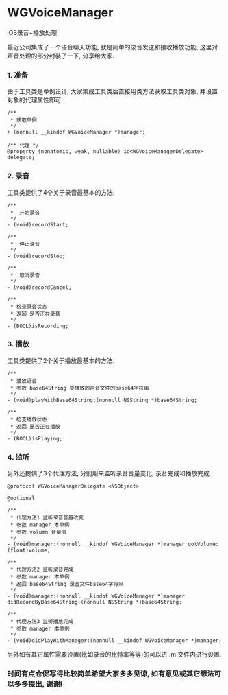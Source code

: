 # WGVoiceManager
iOS录音+播放处理


最近公司集成了一个语音聊天功能, 就是简单的录音发送和接收播放功能, 这里对声音处理的部分封装了一下, 分享给大家.

### 1. 准备
由于工具类是单例设计, 大家集成工具类后直接用类方法获取工具类对象, 并设置对象的代理属性即可.
```objc
/**
 * 获取单例
 */
+ (nonnull __kindof WGVoiceManager *)manager;

/** 代理 */
@property (nonatomic, weak, nullable) id<WGVoiceManagerDelegate> delegate;
```

### 2. 录音
工具类提供了4个关于录音最基本的方法.
```objc
/**
 *  开始录音
 */
- (void)recordStart;

/**
 *  停止录音
 */
- (void)recordStop;

/**
 *  取消录音
 */
- (void)recordCancel;

/**
 * 检查录音状态
 * 返回 是否正在录音
 */
- (BOOL)isRecording;
```

### 3. 播放
工具类提供了2个关于播放最基本的方法.
```objc
/**
 * 播放语音
 * 参数 base64String 要播放的声音文件的base64字符串
 */
- (void)playWithBase64String:(nonnull NSString *)base64String;

/**
 * 检查播放状态
 * 返回 是否正在播放
 */
- (BOOL)isPlaying;
```

### 4. 监听
另外还提供了3个代理方法, 分别用来监听录音音量变化, 录音完成和播放完成.
```objc
@protocol WGVoiceManagerDelegate <NSObject>

@optional

/**
 * 代理方法1 监听录音音量改变
 * 参数 manager 本单例
 * 参数 volumn 音量值
 */
- (void)manager:(nonnull __kindof WGVoiceManager *)manager gotVolume:(float)volume;

/**
 * 代理方法2 监听录音完成
 * 参数 manager 本单例
 * 返回 base64String 录音文件base64字符串
 */
- (void)manager:(nonnull __kindof WGVoiceManager *)manager didRecordByBase64String:(nonnull NSString *)base64String;

/**
 * 代理方法3 监听播放完成
 * 参数 manager 本单例
 */
- (void)didPlayWithManager:(nonnull __kindof WGVoiceManager *)manager;
```

另外如有其它属性需要设置(比如录音的比特率等等)的可以进 .m 文件内进行设置.

### 时间有点仓促写得比较简单希望大家多多见谅, 如有意见或其它想法可以多多提出, 谢谢!
